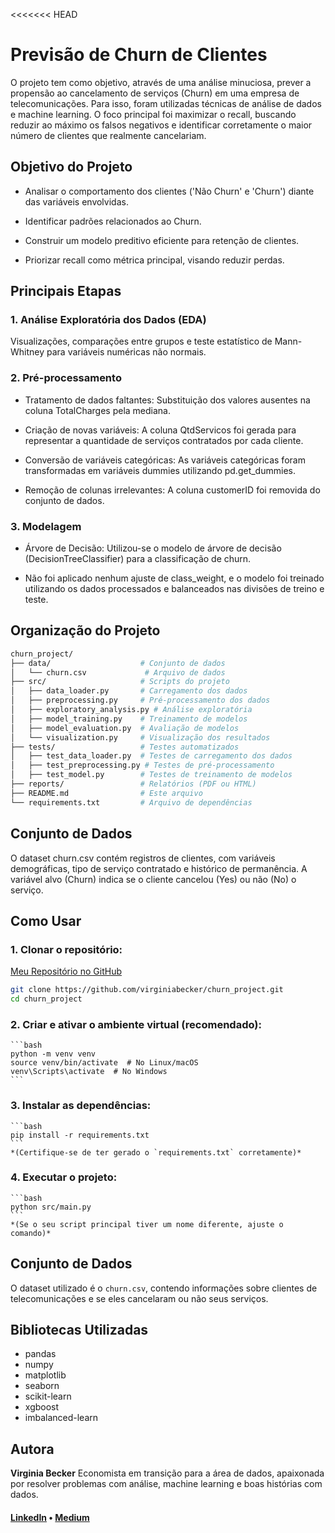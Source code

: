 <<<<<<< HEAD
# Previsão de Churn de Clientes

O projeto tem como objetivo, através de uma análise minuciosa, prever a propensão ao cancelamento de serviços (Churn) em uma empresa de telecomunicações. Para isso, foram utilizadas técnicas de análise de dados e machine learning.
O foco principal foi maximizar o recall, buscando reduzir ao máximo os falsos negativos e identificar corretamente o maior número de clientes que realmente cancelariam.


## Objetivo do Projeto

* Analisar o comportamento dos clientes ('Não Churn' e 'Churn') diante das variáveis envolvidas.

* Identificar padrões relacionados ao Churn.

* Construir um modelo preditivo eficiente para retenção de clientes.

* Priorizar recall como métrica principal, visando reduzir perdas.


## Principais Etapas

### 1. Análise Exploratória dos Dados (EDA)

Visualizações, comparações entre grupos e teste estatístico de Mann-Whitney para variáveis numéricas não normais.

### 2. Pré-processamento

* Tratamento de dados faltantes: Substituição dos valores ausentes na coluna TotalCharges pela mediana.

* Criação de novas variáveis: A coluna QtdServicos foi gerada para representar a quantidade de serviços contratados por cada cliente.

* Conversão de variáveis categóricas: As variáveis categóricas foram transformadas em variáveis dummies utilizando pd.get_dummies.

* Remoção de colunas irrelevantes: A coluna customerID foi removida do conjunto de dados.

### 3. Modelagem

* Árvore de Decisão: Utilizou-se o modelo de árvore de decisão (DecisionTreeClassifier) para a classificação de churn.

* Não foi aplicado nenhum ajuste de class_weight, e o modelo foi treinado utilizando os dados processados e balanceados nas divisões de treino e teste.


## Organização do Projeto

```bash
churn_project/
├── data/                    # Conjunto de dados
│   └── churn.csv             # Arquivo de dados
├── src/                     # Scripts do projeto
│   ├── data_loader.py       # Carregamento dos dados
│   ├── preprocessing.py     # Pré-processamento dos dados
│   ├── exploratory_analysis.py # Análise exploratória
│   ├── model_training.py    # Treinamento de modelos
│   ├── model_evaluation.py  # Avaliação de modelos
│   └── visualization.py     # Visualização dos resultados
├── tests/                   # Testes automatizados
│   ├── test_data_loader.py  # Testes de carregamento dos dados
│   ├── test_preprocessing.py # Testes de pré-processamento
│   ├── test_model.py        # Testes de treinamento de modelos
├── reports/                 # Relatórios (PDF ou HTML)
├── README.md                # Este arquivo
└── requirements.txt         # Arquivo de dependências
```


## Conjunto de Dados

O dataset churn.csv contém registros de clientes, com variáveis demográficas, tipo de serviço contratado e histórico de permanência. A variável alvo (Churn) indica se o cliente cancelou (Yes) ou não (No) o serviço.


## Como Usar

### 1.  **Clonar o repositório:**

[Meu Repositório no GitHub](https://github.com/virginiabecker/churn_project.git)

```bash
git clone https://github.com/virginiabecker/churn_project.git
cd churn_project
```

### 2.  **Criar e ativar o ambiente virtual (recomendado):**
    ```bash
    python -m venv venv
    source venv/bin/activate  # No Linux/macOS
    venv\Scripts\activate  # No Windows
    ```

### 3.  **Instalar as dependências:**
    ```bash
    pip install -r requirements.txt
    ```
    *(Certifique-se de ter gerado o `requirements.txt` corretamente)*

### 4.  **Executar o projeto:**
    ```bash
    python src/main.py
    ```
    *(Se o seu script principal tiver um nome diferente, ajuste o comando)*


## Conjunto de Dados

O dataset utilizado é o `churn.csv`, contendo informações sobre clientes de telecomunicações e se eles cancelaram ou não seus serviços.


## Bibliotecas Utilizadas

* pandas
* numpy
* matplotlib
* seaborn
* scikit-learn
* xgboost
* imbalanced-learn



## Autora

**Virginia Becker**
Economista em transição para a área de dados, apaixonada por resolver problemas com análise, machine learning e boas histórias com dados.

#### [LinkedIn](https://www.linkedin.com/in/virginiastoquettibecker/) • [Medium](https://medium.com/@virginia.becker)

